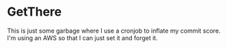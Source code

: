 # GetThere
This is just some garbage where I use a cronjob to inflate my commit score.
I'm using an AWS so that I can just set it and forget it.